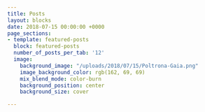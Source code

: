 ```yaml
---
title: Posts
layout: blocks
date: 2018-07-15 00:00:00 +0000
page_sections:
- template: featured-posts
  block: featured-posts
  number_of_posts_per_tab: '12'
  image:
    background_image: "/uploads/2018/07/15/Poltrona-Gaia.png"
    image_background_color: rgb(162, 69, 69)
    mix_blend_mode: color-burn
    background_position: center
    background_size: cover

---
```

